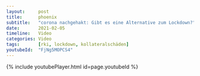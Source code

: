 ```yaml
---
layout:     post
title:      phoenix
subtitle:   "corona nachgehakt: Gibt es eine Alternative zum Lockdown?"
date:       2021-02-05
timeline:   Video
categories: Video
tags:       [rki, lockdown, kollateralschäden]
youtubeId:  "FjNg5MOPCS4"
---
```


{% include youtubePlayer.html id=page.youtubeId %}
